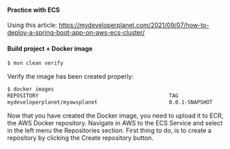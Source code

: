 #### Practice with ECS
Using this article:
https://mydeveloperplanet.com/2021/09/07/how-to-deploy-a-spring-boot-app-on-aws-ecs-cluster/


#### Build project + Docker image
```bash
$ mvn clean verify
```
Verify the image has been created properly:
```bash
$ docker images
REPOSITORY                                          TAG                 IMAGE ID            CREATED             SIZE
mydeveloperplanet/myawsplanet                       0.0.1-SNAPSHOT      765984f7cfc2        24 seconds ago      666MB
```

Now that you have created the Docker image, you need to upload it to ECR, the AWS Docker repository. 
Navigate in AWS to the ECS Service and select in the left menu the Repositories section. 
First thing to do, is to create a repository by clicking the Create repository button.